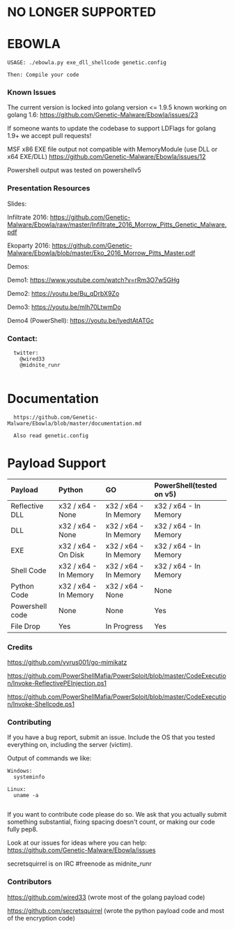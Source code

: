 # NO LONGER SUPPORTED

# EBOWLA

```
USAGE: ./ebowla.py exe_dll_shellcode genetic.config

Then: Compile your code
```

### Known Issues

The current version is locked into golang version <= 1.9.5 known working on golang 1.6: https://github.com/Genetic-Malware/Ebowla/issues/23

If someone wants to update the codebase to support LDFlags for golang 1.9+ we accept pull requests!


MSF x86 EXE file output not compatible with MemoryModule (use DLL or x64 EXE/DLL)
https://github.com/Genetic-Malware/Ebowla/issues/12

Powershell output was tested on powershellv5


### Presentation Resources

Slides:

Infiltrate 2016: https://github.com/Genetic-Malware/Ebowla/raw/master/Infiltrate_2016_Morrow_Pitts_Genetic_Malware.pdf

Ekoparty 2016: https://github.com/Genetic-Malware/Ebowla/blob/master/Eko_2016_Morrow_Pitts_Master.pdf

Demos:

Demo1:
https://www.youtube.com/watch?v=rRm3O7w5GHg

Demo2:
https://youtu.be/Bu_qDrbX9Zo

Demo3:
https://youtu.be/mlh70LtwmDo

Demo4 (PowerShell):
https://youtu.be/lyedtAtATGc


### Contact:
```
  twitter:
    @wired33
    @midnite_runr
    
```

# Documentation

```
  https://github.com/Genetic-Malware/Ebowla/blob/master/documentation.md
  
  Also read genetic.config

```

# Payload Support

|Payload|Python|GO|PowerShell(tested on v5)
|:-----|:-----|:----|:----|
|Reflective DLL| x32 / x64 - None| x32 / x64 - In Memory| x32 / x64 - In Memory|
|DLL| x32 / x64 - None| x32 / x64 - In Memory| x32 / x64 - In Memory|
|EXE| x32 / x64 - On Disk| x32 / x64 - In Memory| x32 / x64 - In Memory|
|Shell Code| x32 / x64 - In Memory| x32 / x64 - In Memory|  x32 / x64 - In Memory|
|Python Code| x32 / x64 - In Memory| x32 / x64 - None| None|
|Powershell code|None|None|Yes|
|File Drop| Yes | In Progress | Yes |
### Credits

https://github.com/vyrus001/go-mimikatz

https://github.com/PowerShellMafia/PowerSploit/blob/master/CodeExecution/Invoke-ReflectivePEInjection.ps1

https://github.com/PowerShellMafia/PowerSploit/blob/master/CodeExecution/Invoke-Shellcode.ps1


### Contributing

If you have a bug report, submit an issue.  Include the OS that you tested everything on, including the server (victim).

Output of commands we like:
```
Windows:
  systeminfo
  
Linux:
  uname -a
  
```

If you want to contribute code please do so.  We ask that you actually submit something substantial, fixing spacing doesn't count, or making our code fully pep8.  

Look at our issues for ideas where you can help: https://github.com/Genetic-Malware/Ebowla/issues

secretsquirrel is on IRC #freenode as midnite_runr


### Contributors

https://github.com/wired33 (wrote most of the golang payload code)

https://github.com/secretsquirrel (wrote the python payload code and most of the encryption code)


